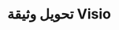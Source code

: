 ﻿---
title: تحويل وثيقة Visio
linktitle: تحويل وثيقة Visio
type: docs
weight: 40
url: /ar/python-net/converting/
description: يحتوي هذا القسم على وصف لجميع الخيارات الممكنة لتحويل وثائق Visio على Python باستخدام مكتبة Aspose.Diagram.
---
